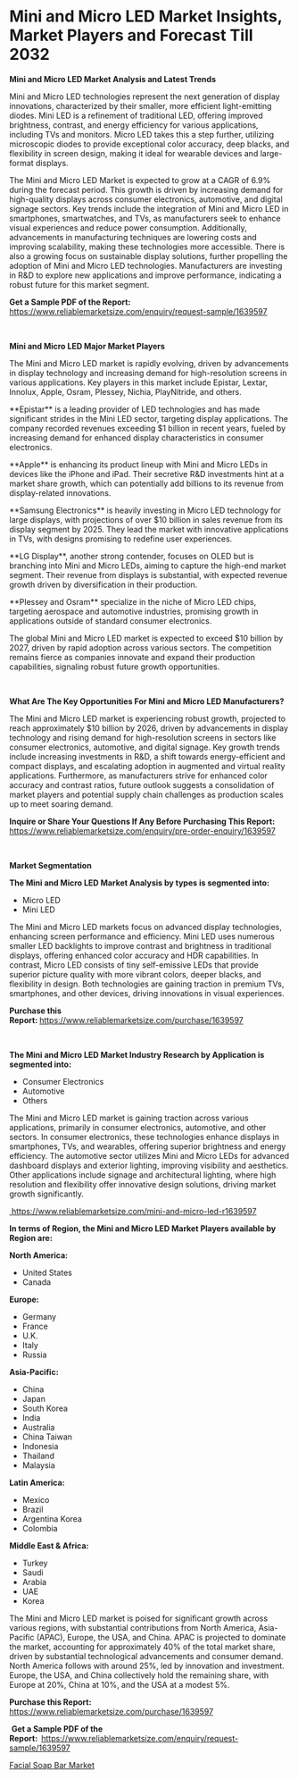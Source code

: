 <p><h1>Mini and Micro LED Market Insights, Market Players and Forecast Till 2032</h1></p><p><strong>Mini and Micro LED Market Analysis and Latest Trends</strong></p>
<p><p>Mini and Micro LED technologies represent the next generation of display innovations, characterized by their smaller, more efficient light-emitting diodes. Mini LED is a refinement of traditional LED, offering improved brightness, contrast, and energy efficiency for various applications, including TVs and monitors. Micro LED takes this a step further, utilizing microscopic diodes to provide exceptional color accuracy, deep blacks, and flexibility in screen design, making it ideal for wearable devices and large-format displays.</p><p>The Mini and Micro LED Market is expected to grow at a CAGR of 6.9% during the forecast period. This growth is driven by increasing demand for high-quality displays across consumer electronics, automotive, and digital signage sectors. Key trends include the integration of Mini and Micro LED in smartphones, smartwatches, and TVs, as manufacturers seek to enhance visual experiences and reduce power consumption. Additionally, advancements in manufacturing techniques are lowering costs and improving scalability, making these technologies more accessible. There is also a growing focus on sustainable display solutions, further propelling the adoption of Mini and Micro LED technologies. Manufacturers are investing in R&D to explore new applications and improve performance, indicating a robust future for this market segment.</p></p>
<p><strong>Get a Sample PDF of the Report:&nbsp;</strong> <a href="https://www.reliablemarketsize.com/enquiry/request-sample/1639597?utm_campaign=2272&utm_medium=2&utm_source=Github&utm_content=ia&utm_term=08022025&utm_id=mini-and-micro-led">https://www.reliablemarketsize.com/enquiry/request-sample/1639597</a></p>
<p>&nbsp;</p>
<p><strong>Mini and Micro LED Major Market Players</strong></p>
<p><p>The Mini and Micro LED market is rapidly evolving, driven by advancements in display technology and increasing demand for high-resolution screens in various applications. Key players in this market include Epistar, Lextar, Innolux, Apple, Osram, Plessey, Nichia, PlayNitride, and others.</p><p>**Epistar** is a leading provider of LED technologies and has made significant strides in the Mini LED sector, targeting display applications. The company recorded revenues exceeding $1 billion in recent years, fueled by increasing demand for enhanced display characteristics in consumer electronics.</p><p>**Apple** is enhancing its product lineup with Mini and Micro LEDs in devices like the iPhone and iPad. Their secretive R&D investments hint at a market share growth, which can potentially add billions to its revenue from display-related innovations.</p><p>**Samsung Electronics** is heavily investing in Micro LED technology for large displays, with projections of over $10 billion in sales revenue from its display segment by 2025. They lead the market with innovative applications in TVs, with designs promising to redefine user experiences.</p><p>**LG Display**, another strong contender, focuses on OLED but is branching into Mini and Micro LEDs, aiming to capture the high-end market segment. Their revenue from displays is substantial, with expected revenue growth driven by diversification in their production.</p><p>**Plessey and Osram** specialize in the niche of Micro LED chips, targeting aerospace and automotive industries, promising growth in applications outside of standard consumer electronics.</p><p>The global Mini and Micro LED market is expected to exceed $10 billion by 2027, driven by rapid adoption across various sectors. The competition remains fierce as companies innovate and expand their production capabilities, signaling robust future growth opportunities.</p></p>
<p>&nbsp;</p>
<p><strong>What Are The Key Opportunities For Mini and Micro LED Manufacturers?</strong></p>
<p><p>The Mini and Micro LED market is experiencing robust growth, projected to reach approximately $10 billion by 2026, driven by advancements in display technology and rising demand for high-resolution screens in sectors like consumer electronics, automotive, and digital signage. Key growth trends include increasing investments in R&D, a shift towards energy-efficient and compact displays, and escalating adoption in augmented and virtual reality applications. Furthermore, as manufacturers strive for enhanced color accuracy and contrast ratios, future outlook suggests a consolidation of market players and potential supply chain challenges as production scales up to meet soaring demand.</p></p>
<p><strong>Inquire or Share Your Questions If Any Before Purchasing This Report:</strong> <a href="https://www.reliablemarketsize.com/enquiry/pre-order-enquiry/1639597?utm_campaign=2272&utm_medium=2&utm_source=Github&utm_content=ia&utm_term=08022025&utm_id=mini-and-micro-led">https://www.reliablemarketsize.com/enquiry/pre-order-enquiry/1639597</a></p>
<p>&nbsp;</p>
<p><strong>Market Segmentation</strong></p>
<p><strong>The Mini and Micro LED Market Analysis by types is segmented into:</strong></p>
<p><ul><li>Micro LED</li><li>Mini LED</li></ul></p>
<p><p>The Mini and Micro LED markets focus on advanced display technologies, enhancing screen performance and efficiency. Mini LED uses numerous smaller LED backlights to improve contrast and brightness in traditional displays, offering enhanced color accuracy and HDR capabilities. In contrast, Micro LED consists of tiny self-emissive LEDs that provide superior picture quality with more vibrant colors, deeper blacks, and flexibility in design. Both technologies are gaining traction in premium TVs, smartphones, and other devices, driving innovations in visual experiences.</p></p>
<p><strong>Purchase this Report:&nbsp;</strong><a href="https://www.reliablemarketsize.com/purchase/1639597?utm_campaign=2272&utm_medium=2&utm_source=Github&utm_content=ia&utm_term=08022025&utm_id=mini-and-micro-led">https://www.reliablemarketsize.com/purchase/1639597</a></p>
<p>&nbsp;</p>
<p><strong>The Mini and Micro LED Market Industry Research by Application is segmented into:</strong></p>
<p><ul><li>Consumer Electronics</li><li>Automotive</li><li>Others</li></ul></p>
<p><p>The Mini and Micro LED market is gaining traction across various applications, primarily in consumer electronics, automotive, and other sectors. In consumer electronics, these technologies enhance displays in smartphones, TVs, and wearables, offering superior brightness and energy efficiency. The automotive sector utilizes Mini and Micro LEDs for advanced dashboard displays and exterior lighting, improving visibility and aesthetics. Other applications include signage and architectural lighting, where high resolution and flexibility offer innovative design solutions, driving market growth significantly.</p></p>
<p><a href="https://www.reliablemarketsize.com/mini-and-micro-led-r1639597?utm_campaign=2272&utm_medium=2&utm_source=Github&utm_content=ia&utm_term=08022025&utm_id=mini-and-micro-led">&nbsp;https://www.reliablemarketsize.com/mini-and-micro-led-r1639597</a></p>
<p><strong>In terms of Region, the Mini and Micro LED Market Players available by Region are:</strong></p>
<p>
    <p> <strong> North America: </strong>
        <ul>
            <li>United States</li>
            <li>Canada</li>
        </ul>
        </p> 
    <p> <strong> Europe: </strong>
        <ul>
            <li>Germany</li>
            <li>France</li>
            <li>U.K.</li>
            <li>Italy</li>
            <li>Russia</li>
        </ul>
        </p> 
    <p> <strong> Asia-Pacific: </strong>
        <ul>
            <li>China</li>
            <li>Japan</li>
            <li>South Korea</li>
            <li>India</li>
            <li>Australia</li>
            <li>China Taiwan</li>
            <li>Indonesia</li>
            <li>Thailand</li>
            <li>Malaysia</li>
        </ul>
        </p> 
    <p> <strong> Latin America: </strong>
        <ul>
            <li>Mexico</li>
            <li>Brazil</li>
            <li>Argentina Korea</li>
            <li>Colombia</li>
        </ul>
        </p> 
    <p> <strong> Middle East & Africa: </strong>
        <ul>
            <li>Turkey</li>
            <li>Saudi</li>
            <li>Arabia</li>
            <li>UAE</li>
            <li>Korea</li>
        </ul>
    </p>
    </p>
<p><p>The Mini and Micro LED market is poised for significant growth across various regions, with substantial contributions from North America, Asia-Pacific (APAC), Europe, the USA, and China. APAC is projected to dominate the market, accounting for approximately 40% of the total market share, driven by substantial technological advancements and consumer demand. North America follows with around 25%, led by innovation and investment. Europe, the USA, and China collectively hold the remaining share, with Europe at 20%, China at 10%, and the USA at a modest 5%.</p></p>
<p><strong>Purchase this Report: </strong><a href="https://www.reliablemarketsize.com/purchase/1639597?utm_campaign=2272&utm_medium=2&utm_source=Github&utm_content=ia&utm_term=08022025&utm_id=mini-and-micro-led">https://www.reliablemarketsize.com/purchase/1639597</a></p>
<p>&nbsp;<strong>Get a Sample PDF of the Report:&nbsp;&nbsp;</strong><a href="https://www.reliablemarketsize.com/enquiry/request-sample/1639597?utm_campaign=2272&utm_medium=2&utm_source=Github&utm_content=ia&utm_term=08022025&utm_id=mini-and-micro-led">https://www.reliablemarketsize.com/enquiry/request-sample/1639597</a></p>
<p><strong></strong></p>
<p><p><a href="https://github.com/AlisaRowe24/Market-Research-Report-List-1/blob/main/facial-soap-bar-market.md?utm_campaign=2272&utm_medium=2&utm_source=Github&utm_content=ia&utm_term=08022025&utm_id=mini-and-micro-led">Facial Soap Bar Market</a></p></p>